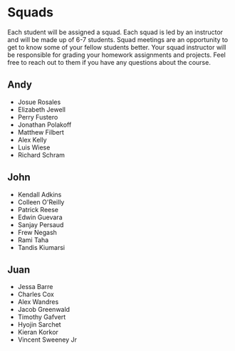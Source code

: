 # Squads

Each student will be assigned a squad. Each squad is led by an instructor and will be made up of 6-7 students. Squad meetings are an opportunity to get to know some of your fellow students better. Your squad instructor will be responsible for grading your homework assignments and projects. Feel free to reach out to them if you have any questions about the course.

## Andy
- Josue Rosales
- Elizabeth Jewell
- Perry Fustero
- Jonathan Polakoff
- Matthew Filbert
- Alex Kelly
- Luis Wiese
- Richard Schram

## John
- Kendall Adkins
- Colleen O'Reilly
- Patrick Reese
- Edwin Guevara
- Sanjay Persaud
- Frew Negash
- Rami Taha
- Tandis Kiumarsi

## Juan
- Jessa Barre
- Charles Cox
- Alex Wandres
- Jacob Greenwald
- Timothy Gafvert
- Hyojin Sarchet
- Kieran Korkor
- Vincent Sweeney Jr
